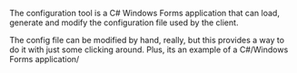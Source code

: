 The configuration tool is a C# Windows Forms application that can load, generate and modify the configuration file used by the client. 

The config file can be modified by hand, really, but this provides a way to do it with just some clicking around. Plus, its an example of a C#/Windows Forms application/
